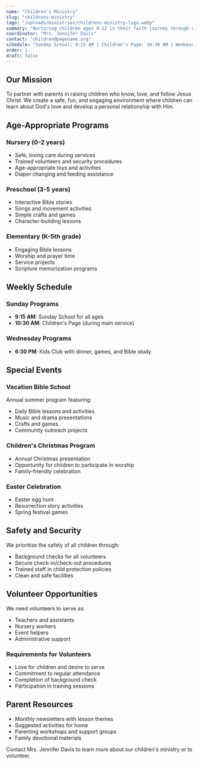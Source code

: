 ```yaml
---
name: "Children's Ministry"
slug: "childrens-ministry"
logo: "/uploads/ministries/childrens-ministry-logo.webp"
summary: "Nurturing children ages 0-12 in their faith journey through engaging, age-appropriate programs that teach God's love."
coordinator: "Mrs. Jennifer Davis"
contact: "children@pagename.org"
schedule: "Sunday School: 9:15 AM | Children's Page: 10:30 AM | Wednesday Kids Club: 6:30 PM"
order: 1
draft: false
---
```


## Our Mission

To partner with parents in raising children who know, love, and follow Jesus Christ. We create a safe, fun, and engaging environment where children can learn about God's love and develop a personal relationship with Him.

## Age-Appropriate Programs

### Nursery (0-2 years)
- Safe, loving care during services
- Trained volunteers and security procedures
- Age-appropriate toys and activities
- Diaper changing and feeding assistance

### Preschool (3-5 years)
- Interactive Bible stories
- Songs and movement activities
- Simple crafts and games
- Character-building lessons

### Elementary (K-5th grade)
- Engaging Bible lessons
- Worship and prayer time
- Service projects
- Scripture memorization programs

## Weekly Schedule

### Sunday Programs
- **9:15 AM**: Sunday School for all ages
- **10:30 AM**: Children's Page (during main service)

### Wednesday Programs
- **6:30 PM**: Kids Club with dinner, games, and Bible study

## Special Events

### Vacation Bible School
Annual summer program featuring:
- Daily Bible lessons and activities
- Music and drama presentations
- Crafts and games
- Community outreach projects

### Children's Christmas Program
- Annual Christmas presentation
- Opportunity for children to participate in worship
- Family-friendly celebration

### Easter Celebration
- Easter egg hunt
- Resurrection story activities
- Spring festival games

## Safety and Security

We prioritize the safety of all children through:
- Background checks for all volunteers
- Secure check-in/check-out procedures
- Trained staff in child protection policies
- Clean and safe facilities

## Volunteer Opportunities

We need volunteers to serve as:
- Teachers and assistants
- Nursery workers
- Event helpers
- Administrative support

### Requirements for Volunteers
- Love for children and desire to serve
- Commitment to regular attendance
- Completion of background check
- Participation in training sessions

## Parent Resources

- Monthly newsletters with lesson themes
- Suggested activities for home
- Parenting workshops and support groups
- Family devotional materials

Contact Mrs. Jennifer Davis to learn more about our children's ministry or to volunteer.